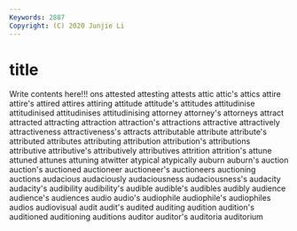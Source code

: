 ```yaml
---
Keywords: 2887
Copyright: (C) 2020 Junjie Li
---
```


# title

Write contents here!!!
ons 
attested 
attesting 
attests 
attic 
attic's 
attics 
attire
attire's 
attired 
attires 
attiring 
attitude 
attitude's 
attitudes 
attitudinise 
attitudinised 
attitudinises
attitudinising 
attorney 
attorney's 
attorneys 
attract 
attracted 
attracting 
attraction 
attraction's 
attractions
attractive 
attractively 
attractiveness 
attractiveness's 
attracts 
attributable 
attribute 
attribute's 
attributed 
attributes
attributing 
attribution 
attribution's 
attributions 
attributive 
attributive's 
attributively 
attributives 
attrition 
attrition's
attune 
attuned 
attunes 
attuning 
atwitter 
atypical 
atypically 
auburn 
auburn's 
auction
auction's 
auctioned 
auctioneer 
auctioneer's 
auctioneers 
auctioning 
auctions 
audacious 
audaciously 
audaciousness
audaciousness's 
audacity 
audacity's 
audibility 
audibility's 
audible 
audible's 
audibles 
audibly 
audience
audience's 
audiences 
audio 
audio's 
audiophile 
audiophile's 
audiophiles 
audios 
audiovisual 
audit
audit's 
audited 
auditing 
audition 
audition's 
auditioned 
auditioning 
auditions 
auditor 
auditor's
auditoria 
auditorium 
